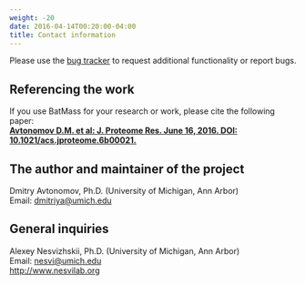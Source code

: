 ```yaml
---
weight: -20
date: 2016-04-14T00:20:00-04:00
title: Contact information
---
```


Please use the [bug tracker](https://github.com/chhh/batmass/issues) to request additional functionality or report bugs.

## Referencing the work
If you use BatMass for your research or work, please cite the following paper:  
**[Avtonomov D.M. et al:
J. Proteome Res. June 16, 2016.
DOI: 10.1021/acs.jproteome.6b00021.](https://dx.doi.org/10.1021/acs.jproteome.6b00021)**


## The author and maintainer of the project
Dmitry Avtonomov, Ph.D. (University of Michigan, Ann Arbor)  
Email: dmitriya@umich.edu  


## General inquiries
Alexey Nesvizhskii, Ph.D. (University of Michigan, Ann Arbor)  
Email: nesvi@umich.edu   
http://www.nesvilab.org  
